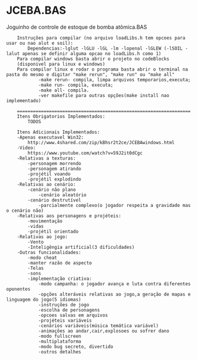 # JCEBA.BAS
Joguinho de controle de estoque de bomba atômica.BAS

		Instruções para compilar (no arquivo loadLibs.h tem opcoes para usar ou nao alut e soil):
			Dependencias:-lglut -lGLU -lGL -lm -lopenal -lGLEW (-lSOIL -lalut apenas se definir alguma opcao no loadLibs.h como 1)
		Para compilar windows basta abrir o projeto no codeBlocks
		(disponivel para linux e windows)
		Para compilar linux e rodar o programa basta abrir o terminal na pasta do mesmo e digitar "make rerun", "make run" ou "make all"
				-make rerun- compila, limpa arquivos temporarios,executa;
				-make run- compila, executa;
				-make all- compila.
				-ver makefile para outras opções(make install nao implementado)

		=================================================================
		Itens Obrigatorios Implementados:
			TODOS

		Itens Adicionais Implementados:
		-Apenas executavel Win32:
			http://www.4shared.com/zip/kBhsr2t2ce/JCEBAwindows.html
		-Video:
			https://www.youtube.com/watch?v=59J2it0dCgc
		-Relativas a texturas:
			-personagem morrendo
			-personagem atirando
			-projétil voando
			-projétil explodindo
		-Relativas ao cenário:
			-cenário não plano
				-cenário aleatório
			-cenário destrutível
				-parcialmente complexo(o jogador respeita a gravidade mas o cenário não)
		-Relativas aos personagens e projéteis:
			-movimentação
			-vidas
			-projétil orientado
		-Relativas ao jogo:
			-Vento
			-Inteligêngia artificial(3 dificuldades)
		-Outras funcionalidades:
			-modo cheat
			-manter razão de aspecto
			-Telas
			-sons
			-implementação criativa:
				-modo campanha: o jogador avança e luta contra diferentes oponentes
				-opções alteráveis relativas ao jogo,a geração de mapas e linguagem do jogo(5 idiomas)
				-instruções de jogo
				-escolha de personagens
				-opcoes salvas em arquivos
				-projéteis variáveis
				-cenários variáveis(música temática variável)
				-animações ao andar,cair,explosoes ou sofrer dano
				-modo fullscreen
				-multiplataforma
				-modo bug secreto, divertido
				-outros detalhes
